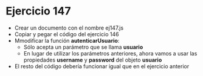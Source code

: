 # Ejercicio 147

- Crear un documento con el nombre ej147.js
- Copiar y pegar el código del ejercicio 146
- Mmodificar la función **autenticarUsuario**:
  - Sólo acepta un parámetro que se llama **usuario**
  - En lugar de utilizar los parámetros anteriores, ahora vamos a usar las propiedades **username** y **password** del objeto **usuario**
- El resto del código debería funcionar igual que en el ejercicio anterior
